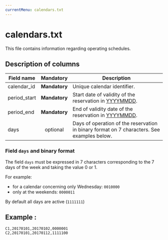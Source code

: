 ```yaml
---
currentMenu: calendars.txt
---
```


# calendars.txt

This file contains information regarding operating schedules.

## Description of columns

| Field name             |   Mandatory   |  Description |
|---------------------------|:-------------:|--------------|
| calendar_id               | **Mandatory** | Unique calendar identifier.|
| period_start              | **Mandatory** | Start date of validity of the reservation in [YYYYMMDD](types.html#Dates). |
| period_end                | **Mandatory** | End of validity date of the reservation in [YYYYMMDD](types.html#Dates). |
| days                      |   optional    | Days of operation of the reservation in binary format on 7 characters. See examples below. |  

### Field `days` and binary format

The field `days` must be expressed in 7 characters corresponding to the 7 days of the week and taking the value 0 or 1.

For example:
* for a calendar concerning only Wednesday: `0010000`
* only at the weekends: `0000011`

By default all days are active  (`1111111`)

## Example :

```
C1,20170101,20170102,0000001
C2,20170101,20170112,1111100
```
